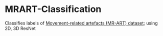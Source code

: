 # MRART-Classification

Classifies labels of [Movement-related artefacts (MR-ART) dataset](https://openneuro.org/datasets/ds004173/versions/1.0.2); using 2D, 3D ResNet
